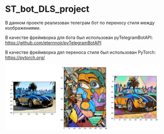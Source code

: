 # ST_bot_DLS_project
В данном проекте реализован телеграм бот по переносу стиля между изображениями.

В качестве фреймворка для бота был использован pyTelegramBotAPI: https://github.com/eternnoir/pyTelegramBotAPI

В качестве фреймворка дял переноса стиля был использован PyTorch: https://pytorch.org/

<img src="./images/result4.PNG">
